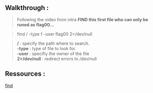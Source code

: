 ## Walkthrough :

> Following the video from intra **FIND this first file who can only be runed as flag00...**

> find / -type f -user flag00 2>/dev/null

> **/** : specify the path where to search.  
> **-type** : type of file to look for.  
> **-user** : specifiy the owner of the file  
> **2>/dev/null** : redirect errors to /dev/null  

## Ressources :

[find](https://man7.org/linux/man-pages/man1/find.1.html)